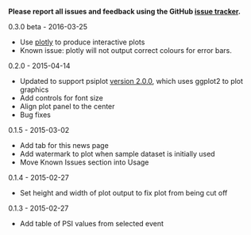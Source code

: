 **Please report all issues and feedback using the GitHub 
[issue tracker](https://github.com/kcha/psiplotter-app/issues).**

0.3.0 beta - 2016-03-25
 - Use [plotly](https://plot.ly/r/) to produce interactive plots
  - Known issue: plotly will not output correct colours for error bars.

0.2.0 - 2015-04-14
- Updated to support psiplot [version 2.0.0](https://github.com/kcha/psiplot/releases/tag/v2.0.0), which uses ggplot2 to plot graphics
- Add controls for font size
- Align plot panel to the center
- Bug fixes

0.1.5 - 2015-03-02
- Add tab for this news page
- Add watermark to plot when sample dataset is initially used
- Move Known Issues section into Usage

0.1.4 - 2015-02-27
- Set height and width of plot output to fix plot from being cut off

0.1.3 - 2015-02-27
- Add table of PSI values from selected event
